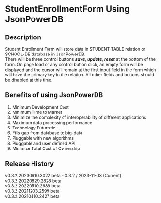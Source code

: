 # StudentEnrollmentForm Using JsonPowerDB
## Description
Student Enrollment Form will store data in STUDENT-TABLE relation of SCHOOL-DB database in JsonPowerDB.<br/>
There will be three control buttons **_save, update, reset_** at the bottom of the form. On page load or any control button click, an empty form will be displayed and the cursor will remain at the first input field in the form which will have the primary key in the relation. All other fields and buttons should be disabled at this time.

## Benefits of using JsonPowerDB
1. Minimum Development Cost
2. Minimum Time to Market
3. Minimize the complexity of interoperability of different applications
4. Maximum data processing performance
5. Technology Futuristic
6. Fills gap from database to big-data
7. Pluggable with new algorithms
8. Pluggable and user defined API
9. Minimize Total Cost of Ownership

## Release History
v0.3.2.20230610.3022 beta - 0.3.2 / 2023-11-03 (Current)<br/>
v0.3.2.20220829.2828 beta<br/>
v0.3.2.20220510.2686 beta<br/>
v0.3.2.20211203.2599 beta<br/>
v0.3.2.20210410.2427 beta

